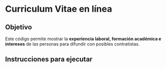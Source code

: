 
# Curriculum Vitae en línea
## Objetivo 
Este código permite mostrar la **experiencia laboral, formación académica e intereses** de las personas para difundir con posibles contratistas.

## Instrucciones para ejecutar

